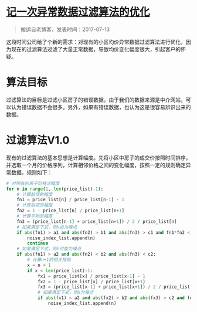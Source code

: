 # [记一次异常数据过滤算法的优化](https://github.com/zzy131250/gitblog/issues/19)

> 搬运自老博客，发表时间：2017-07-13

这段时间公司给了个新的需求：对现有的小区均价异常数据过滤算法进行优化，因为现在的过滤算法过滤了大量正常数据，导致均价变化幅度很大，引起客户的怀疑。

# 算法目标
过滤算法的目标是过滤小区房子的错误数据。由于我们的数据来源是中介网站，可以认为错误数据不会很多。另外，如果有错误数据，也认为这是很容易辨识出来的数据。

# 过滤算法V1.0
现有的过滤算法的基本思想是计算幅度。先将小区中房子的成交价按照时间排序，并选取一个月的价格序列，计算相邻价格之间的变化幅度，按照一定的规则确定异常数据。规则如下：
```Python
# 对所有的房子价格求幅度
for n in range(1, len(price_list)-1):
    # 计算前项的幅度
    fn1 = price_list[n] / price_list[n-1] - 1
    # 计算后项的幅度
    fn2 = 1 - price_list[n] / price_list[n+1]
    # 计算平均的幅度
    fn3 = (price_list[n-1] + price_list[n+1]) / 2 / price_list[n]
    # 如果满足下式，则n必为噪点
    if abs(fn1) > a1 and abs(fn2) > b1 and abs(fn3) > c1 and fn1*fn2 < 0:
        noise_index_list.append(n)
        continue
    # 如果满足下式，则n可能为噪点
    if abs(fn1) > a2 and abs(fn2) < b2 and abs(fn3) < c2:
        # 计算n+1的相关指标
        x = n + 1
        if x < len(price_list)-1:
            fx1 = price_list[x] / price_list[x-1] - 1
            fx2 = 1 - price_list[x] / price_list[x+1]
            fx3 = (price_list[x-1] + price_list[x+1]) / 2 / price_list[x]
            # 如果满足下式，则n为噪点
            if abs(fx1) < a2 and abs(fx2) > b2 and abs(fx3) > c2 and fn1*fx2 < 0:
                noise_index_list.append(n)
```